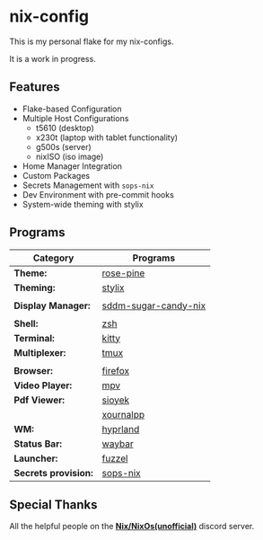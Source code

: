 # nix-config

This is my personal flake for my nix-configs.

It is a work in progress.

## Features

- Flake-based Configuration
- Multiple Host Configurations
  - t5610 (desktop)
  - x230t (laptop with tablet functionality)
  - g500s (server)
  - nixISO (iso image)
- Home Manager Integration
- Custom Packages
- Secrets Management with `sops-nix`
- Dev Environment with pre-commit hooks
- System-wide theming with stylix

## Programs

| Category               | Programs                                                                       |
| ---------------------- | ------------------------------------------------------------------------------ |
| **Theme:**             | [rose-pine](https://rosepinetheme.com)                                         |
| **Theming:**           | [stylix](https://rosepinetheme.com)                                            |
|                        |                                                                                |
| **Display Manager:**   | [sddm-sugar-candy-nix](https://gitlab.com/Zhaith-Izaliel/sddm-sugar-candy-nix) |
|                        |                                                                                |
| **Shell:**             | [zsh](https://www.zsh.org)                                                     |
| **Terminal:**          | [kitty](https://github.com/kovidgoyal/kitty)                                   |
| **Multiplexer:**       | [tmux](https://github.com/tmux/tmux)                                           |
|                        |                                                                                |
| **Browser:**           | [firefox](https://firefox-source-docs.mozilla.org/contributing/index.html)     |
| **Video Player:**      | [mpv](https://mpv.io/)                                                         |
| **Pdf Viewer:**        | [sioyek](https://sioyek.info)                                                  |
|                        | [xournalpp](https://github.com/xournalpp/xournalpp)                            |
| **WM:**                | [hyprland](https://github.com/hyprwm/Hyprland)                                 |
| **Status Bar:**        | [waybar](https://github.com/Alexays/Waybar)                                    |
| **Launcher:**          | [fuzzel](https://codeberg.org/dnkl/fuzzel)                                     |
| **Secrets provision:** | [sops-nix](https://github.com/Mic92/sops-nix)                                  |

## Special Thanks

All the helpful people on the [**Nix/NixOs(unofficial)**](https://discord.gg/JQTUJdmG) discord server.
